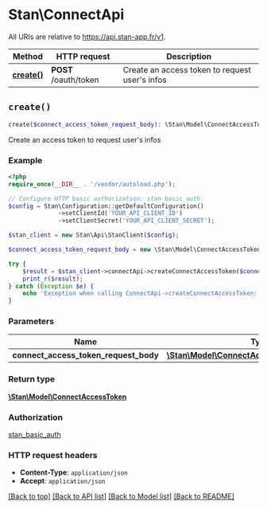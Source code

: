 # Stan\ConnectApi

All URIs are relative to https://api.stan-app.fr/v1.

Method | HTTP request | Description
------------- | ------------- | -------------
[**create()**](ConnectApi.md#create) | **POST** /oauth/token | Create an access token to request user&#39;s infos


## `create()`

```php
create($connect_access_token_request_body): \Stan\Model\ConnectAccessToken
```

Create an access token to request user's infos

### Example

```php
<?php
require_once(__DIR__ . '/vendor/autoload.php');

// Configure HTTP basic authorization: stan_basic_auth
$config = Stan\Configuration::getDefaultConfiguration()
              ->setClientId('YOUR_API_CLIENT_ID')
              ->setClientSecret('YOUR_API_CLIENT_SECRET');

$stan_client = new Stan\Api\StanClient($config);

$connect_access_token_request_body = new \Stan\Model\ConnectAccessTokenRequestBody(); // \Stan\Model\ConnectAccessTokenRequestBody

try {
    $result = $stan_client->connectApi->createConnectAccessToken($connect_access_token_request_body);
    print_r($result);
} catch (Exception $e) {
    echo 'Exception when calling ConnectApi->createConnectAccessToken: ', $e->getMessage(), PHP_EOL;
}
```

### Parameters

Name | Type | Description  | Notes
------------- | ------------- | ------------- | -------------
 **connect_access_token_request_body** | [**\Stan\Model\ConnectAccessTokenRequestBody**](../Model/ConnectAccessTokenRequestBody.md)|  | [optional]

### Return type

[**\Stan\Model\ConnectAccessToken**](../Model/ConnectAccessToken.md)

### Authorization

[stan_basic_auth](../../README.md#stan_basic_auth)

### HTTP request headers

- **Content-Type**: `application/json`
- **Accept**: `application/json`

[[Back to top]](#) [[Back to API list]](../../README.md#endpoints)
[[Back to Model list]](../../README.md#models)
[[Back to README]](../../README.md)
